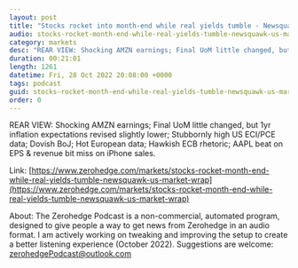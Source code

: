```yaml
---
layout: post
title: "Stocks rocket into month-end while real yields tumble - Newsquawk US Market Wrap"
audio: stocks-rocket-month-end-while-real-yields-tumble-newsquawk-us-market-wrap-0
category: markets
desc: "REAR VIEW: Shocking AMZN earnings; Final UoM little changed, but 1yr inflation expectations revised slightly lower; Stubbornly high US ECI/PCE data; Dovish BoJ; Hot European data; Hawkish ECB rhetoric; AAPL beat on EPS &amp; revenue bit miss on iPhone sales."
duration: 00:21:01
length: 1261
datetime: Fri, 28 Oct 2022 20:08:00 +0000
tags: podcast
guid: stocks-rocket-month-end-while-real-yields-tumble-newsquawk-us-market-wrap-0
order: 0
---
```

REAR VIEW: Shocking AMZN earnings; Final UoM little changed, but 1yr inflation expectations revised slightly lower; Stubbornly high US ECI/PCE data; Dovish BoJ; Hot European data; Hawkish ECB rhetoric; AAPL beat on EPS &amp; revenue bit miss on iPhone sales.

Link: [https://www.zerohedge.com/markets/stocks-rocket-month-end-while-real-yields-tumble-newsquawk-us-market-wrap](https://www.zerohedge.com/markets/stocks-rocket-month-end-while-real-yields-tumble-newsquawk-us-market-wrap)

About: The Zerohedge Podcast is a non-commercial, automated program, designed to give people a way to get news from Zerohedge in an audio format.  I am actively working on tweaking and improving the setup to create a better listening experience (October 2022).  Suggestions are welcome: [zerohedgePodcast@outlook.com](mailto:zerohedgePodcast@outlook.com)